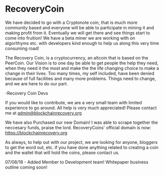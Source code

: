 # RecoveryCoin

We have decided to go with a Cryptonote coin, that is much more community based and everyone will be able to participate in mining it and making profit from it.  Eventually we will get there and see things start to come into fruition!  We have a beta miner we are working with on algorithyms etc. with developers kind enough to help us along this very time consuming road!


The Recovery Coin, is a cryptocurrency, an altcoin that is based on the PeerCoin.  Our Vision is to one day be able to get people the help they need, when they need it the most and make the the life changing choice to make a change in their lives.  Too many times, my self included, have been denied because of full facilities and many more problems.  Things need to change, and we are here to do our part.

-Recovery Coin Devs

If you would like to contribute, we are a very small team with limited experience to go around.  All help is very much appreciated!  Please contact me at admin@blockchainrecovery.org

We have also Purchased our new Domain! I was able to scrape together the neccesary funds, praise the lord.
RecoveryCoins' official domain is now: https://blockchainrecovery.org

As always, to help out with our project, we are looking for anyone, bloggers to get the word out, etc. if you have done anything related to creating a coin and the wallet that will hold the coins, please contact us.

07/08/18 - Added Member to Development team!
Whitepaper business outline coming soon!


